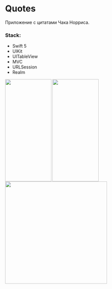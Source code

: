 # Quotes

Приложение с цитатами Чака Норриса.

### Stack:
* Swift 5
* UIKit
* UITableView
* MVC
* URLSession
* Realm


<img align="left" src="Simulator-Screen-Recording-iPhone-13-Pro-Max-2023-10-30-at-19.26.03.gif" width="150" height="330">
<img align="left" src="Simulator-Screen-Recording-iPhone-13-Pro-Max-2023-10-30-at-19.26.03-2.gif" width="150" height="330">
<img align="left" src="Simulator-Screen-Recording-iPhone-13-Pro-Max-2023-10-30-at-19.26.03-3.gif" height="330">
